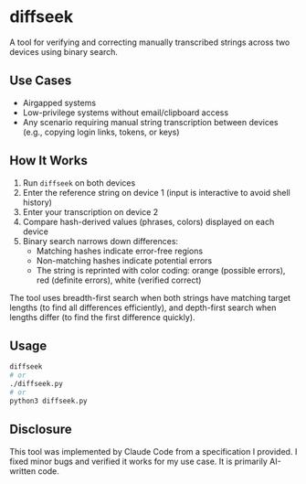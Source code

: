 # diffseek

A tool for verifying and correcting manually transcribed strings across two devices using binary search.

## Use Cases

- Airgapped systems
- Low-privilege systems without email/clipboard access
- Any scenario requiring manual string transcription between devices (e.g., copying login links, tokens, or keys)

## How It Works

1. Run `diffseek` on both devices
2. Enter the reference string on device 1 (input is interactive to avoid shell history)
3. Enter your transcription on device 2
4. Compare hash-derived values (phrases, colors) displayed on each device
5. Binary search narrows down differences:
   - Matching hashes indicate error-free regions
   - Non-matching hashes indicate potential errors
   - The string is reprinted with color coding: orange (possible errors), red (definite errors), white (verified correct)

The tool uses breadth-first search when both strings have matching target lengths (to find all differences efficiently), and depth-first search when lengths differ (to find the first difference quickly).

## Usage

```bash
diffseek
# or
./diffseek.py
# or
python3 diffseek.py
```

## Disclosure

This tool was implemented by Claude Code from a specification I provided. I fixed minor bugs and verified it works for my use case. It is primarily AI-written code.
